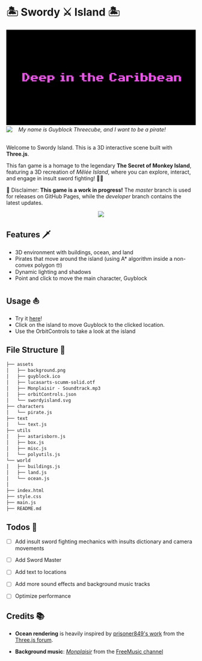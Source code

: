 # 🏝️ Swordy ⚔️ Island 🏝️

<div align="center">
  <img src="assets/readme/deep_in_caribbean.png" width="600">
</div>
<div align="left">
  <img src="assets/guyblock.ico" width="32" align="left"> <i>My name is Guyblock Threecube, and I want to be a pirate!</i>
</div>
<br clear="left">



Welcome to Swordy Island. This is a 3D interactive scene built with **Three.js**.

This fan game is a homage to the legendary **The Secret of Monkey Island**, featuring a 3D recreation of *Mêlée Island*, where you can explore, interact, and engage in insult sword fighting! 🏴‍☠️

🧌 Disclaimer: **This game is a work in progress!** The *master* branch is used for releases on GitHub Pages, while the *developer* branch contains the latest updates.

<div align="center">
  <img src="assets/readme/demogif.gif" width="600">
</div>

## Features 🗡️

- 3D environment with buildings, ocean, and land
- Pirates that move around the island (using A* algorithm inside a non-convex polygon 🤓)
- Dynamic lighting and shadows
- Point and click to move the main character, Guyblock

## Usage ⛵

- Try it [here](https://alvarofergar.github.io/swordy-island/)!
- Click on the island to move Guyblock to the clicked location.
- Use the OrbitControls to take a look at the island

## File Structure 📁

```
├── assets
│   ├── background.png
│   ├── guyblock.ico
│   ├── lucasarts-scumm-solid.otf
│   ├── Monplaisir - Soundtrack.mp3
│   ├── orbitControls.json
│   └── swordyisland.svg
├── characters
│   └── pirate.js
├── text
│   └── text.js
├── utils
│   ├── astarisborn.js
│   ├── box.js
│   ├── misc.js
│   └── polyutils.js
└── world
│   ├── buildings.js
│   ├── land.js
│   └── ocean.js
│
├── index.html
├── style.css
├── main.js
├── README.md

```

## Todos 🐒

- [ ] Add insult sword fighting mechanics with insults dictionary and camera movements
- [ ] Add Sword Master
- [ ] Add text to locations
- [ ] Add more sound effects and background music tracks
- [ ] Optimize performance


## Credits 📚

- **Ocean rendering** is heavily inspired by [prisoner849's work](https://jsfiddle.net/prisoner849/79z8jyLk/) from the [Three.js forum](https://discourse.threejs.org/t/low-poly-ocean-water/33513/7).

- **Background music**: [*Monplaisir*](https://www.youtube.com/watch?v=Ddrs6FXIJ-g&list=PLs0Tb3hSGtOfbBtAu3obXYHvwnxRXI8C8) from the [FreeMusic channel](https://www.youtube.com/channel/UC-t0mtx38daJoDMoiWrmIaw/about)
